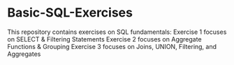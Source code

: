# Basic-SQL-Exercises
This repository contains exercises on SQL fundamentals:
Exercise 1 focuses on SELECT & Filtering Statements
Exercise 2 focuses on Aggregate Functions & Grouping
Exercise 3 focuses on Joins, UNION, Filtering, and Aggregates
